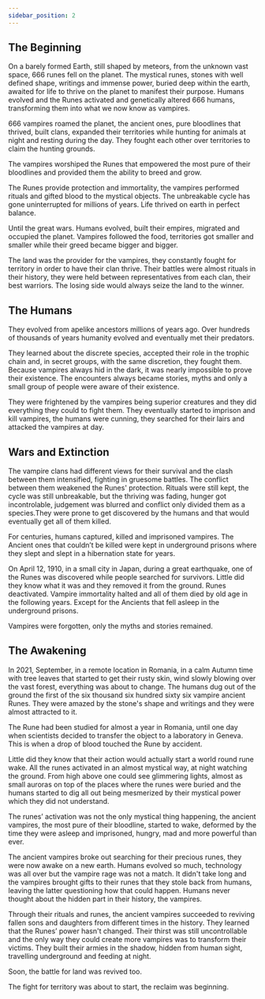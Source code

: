 ```yaml
---
sidebar_position: 2
---
```



 ## The Beginning

On a barely formed Earth, still shaped by meteors, from the unknown vast space, 666 runes fell on the planet.
The mystical runes, stones with well defined shape, writings and immense power, buried deep within the earth, awaited for life to thrive on the planet to manifest their purpose. Humans evolved and the Runes activated and genetically altered 666 humans, transforming them into what we now know as vampires.

666 vampires roamed the planet, the ancient ones, pure bloodlines that thrived, built clans, expanded their territories while hunting for animals at night and resting during the day. They fought each other over territories to claim the hunting grounds.

The vampires worshiped the Runes that empowered the most pure of their bloodlines and provided them the ability to breed and grow. 

The Runes provide protection and immortality, the vampires performed rituals and gifted blood to the mystical objects. The unbreakable cycle has gone uninterrupted for millions of years. Life thrived on earth in perfect balance.

Until the great wars. Humans evolved, built their empires, migrated and occupied the planet.
Vampires followed the food, territories got smaller and smaller while their greed became bigger and bigger.

The land was the provider for the vampires, they constantly fought for territory in order to have their clan thrive. Their battles were almost rituals in their history, they were held between representatives from each clan, their best warriors. The losing side would always seize the land to the winner.


## The Humans

They evolved from apelike ancestors  millions of years ago. Over hundreds of thousands of years humanity evolved and eventually met their predators.   

They learned about the discrete species, accepted their role in the trophic chain and, in secret groups, with the same discretion, they fought them. Because vampires always hid in the dark, it was nearly impossible to prove their existence. The encounters always became stories, myths and only a small group of people were aware of their existence.
 
They were frightened by the vampires being superior creatures and they did everything they could to fight them. They eventually started to imprison and kill vampires, the humans were cunning, they searched for their lairs and attacked the vampires at day.


## Wars and Extinction

The vampire clans had different views for their survival and the clash between them intensified, fighting in gruesome battles. The conflict between them weakened the Runes' protection. Rituals were still kept, the cycle was still unbreakable, but the thriving was fading, hunger got incontrolable, judgement was blurred and conflict only divided them as a species.They were prone to get discovered by the humans and that would eventually get all of them killed. 

For centuries, humans captured, killed and imprisoned vampires. The Ancient ones that couldn’t be killed were kept in underground prisons where they slept and slept in a hibernation state for years. 

On April 12, 1910, in a small city in Japan, during a great earthquake, one of the Runes was discovered while people searched for survivors. Little did they know what it was and they removed it from the ground. Runes deactivated. Vampire immortality halted and all of them died by old age in the following years. Except for the Ancients that fell asleep in the underground prisons. 


Vampires were forgotten, only the myths and stories remained. 



## The Awakening

In 2021, September, in a remote location in Romania, in a calm Autumn time with tree leaves that started to get their rusty skin, wind slowly blowing over the vast forest, everything was about to change. The humans dug out of the ground the first of the six thousand six hundred sixty six vampire ancient Runes. They were amazed by the stone's shape and writings and they were almost attracted to it. 

The Rune had been studied for almost a year in Romania, until one day when scientists decided to transfer the object to a laboratory in Geneva. This is when a drop of blood touched the Rune by accident. 

Little did they know that their action would actually start a world round rune wake. All the runes activated in an almost mystical way, at night watching the ground. From high above one could see glimmering lights, almost as small auroras on top of the places where the runes were buried and the humans started to dig all out being mesmerized by their mystical power which they did not understand. 

The runes’ activation was not the only mystical thing happening, the ancient vampires, the most pure of their bloodline, started to wake, deformed by the time they were asleep and imprisoned, hungry, mad and more powerful than ever. 

The ancient vampires broke out searching for their precious runes, they were now awake on a new earth. Humans evolved so much, technology was all over but the vampire rage was not a match. It didn't take long and the vampires brought gifts to their runes that they stole back from humans, leaving the latter questioning how that could happen. Humans never thought about the hidden part in their history, the vampires.

Through their rituals and runes, the ancient vampires succeeded to reviving fallen sons and daughters from different times in the history. They learned that the Runes’ power hasn't changed. Their thirst was still uncontrollable and the only way they could create more vampires was to transform their victims. They built their armies in the shadow, hidden from human sight, travelling underground and feeding at night. 

Soon, the battle for land was revived too. 

The fight for territory was about to start, the reclaim was beginning.

